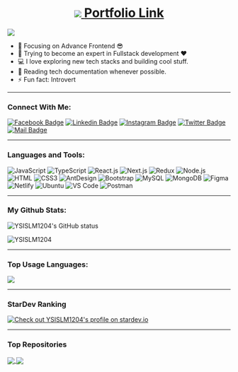 <h1 align="center">
  <a href="https://git.io/typing-svg">
    <img src="https://readme-typing-svg.demolab.com/?lines=Hello,+There!+👋; Me, Md. Likhon+Mia....;Nice+to+meet+you!&center=true&size=30">
    <a href="https://portfolio-seven-woad-35.vercel.app/">Portfolio Link</a>
  </a>
</h1>

![](https://komarev.com/ghpvc/?username=YSISLM1204&color=brightgreen)

- 🔭 Focusing on Advance Frontend 😎
- 🌱 Trying to become an expert in Fullstack development ❤
- 💻 I love exploring new tech stacks and building cool stuff.
- 📰 Reading tech documentation whenever possible.
- ⚡ Fun fact: Introvert

---

### Connect With Me:

[![Facebook Badge](https://img.shields.io/badge/Facebook-1877F2?style=for-the-badge&logo=facebook&logoColor=white)](https://www.facebook.com/ysislm74/)
[![Linkedin Badge](https://img.shields.io/badge/LinkedIn-0077B5?style=for-the-badge&logo=linkedin&logoColor=white)](https://www.linkedin.com/in/FelineShield/) [![Instagram Badge](https://img.shields.io/badge/Instagram-E4405F?style=for-the-badge&logo=instagram&logoColor=white)](https://www.instagram.com/ysislm/)
[![Twitter Badge](https://img.shields.io/badge/Twitter-1DA1F2?style=for-the-badge&logo=twitter&logoColor=white)](https://twitter.com/FelineShield)
[![Mail Badge](https://img.shields.io/badge/Gmail-D14836?style=for-the-badge&logo=gmail&logoColor=white)](mailto:likhon15-3916@diu.edu.bd)

---

### Languages and Tools:

![JavaScript](https://img.shields.io/badge/JavaScript-F7DF1E?style=flat-square&logo=javascript&logoColor=black)
![TypeScript](https://img.shields.io/badge/TypeScript-007ACC?style=flat-square&logo=typescript&logoColor=white)
![React.js](https://img.shields.io/badge/React.js-0081CB?style=flat-square&logo=react&logoColor=61DAFB)
![Next.js](https://img.shields.io/badge/Next.js-f7f7f7?style=flastic&logo=Next.js&logoColor=000000)
![Redux](https://img.shields.io/badge/Redux-black?style=flastic&logo=Redux&logoColor=764ABC)
![Node.js](https://img.shields.io/badge/Node.js-43853D?style=flat-square&logo=node.js&logoColor=white)
![HTML](https://img.shields.io/badge/HTML5-E34F26?style=flat-square&logo=html5&logoColor=white)
![CSS3](https://img.shields.io/badge/CSS3-1572B6?style=flat-square&logo=css3&logoColor=white)
![AntDesign](https://img.shields.io/badge/AntDesign-f7f7f7?style=flastic&logo=AntDesign&logoColor=0170FE)
![Bootstrap](https://img.shields.io/badge/Bootstrap-563D7C?style=flat-square&logo=bootstrap&logoColor=white)
![MySQL](https://img.shields.io/badge/MySQL-005C84?style=flat-square&logo=mysql&logoColor=white)
![MongoDB](https://img.shields.io/badge/MongoDB-F7F7F7?style=flat-square&logo=mongodb&logoColor=49A248)
![Figma](https://img.shields.io/badge/Figma-f7f7f7?style=flastic&logo=Figma&logoColor=F24E1E)
![Netlify](https://img.shields.io/badge/Netlify-00C7B7?style=flat-square&logo=netlify&logoColor=white)
![Ubuntu](https://img.shields.io/badge/Ubuntu-E05924?style=flat-square&logo=ubuntu&logoColor=black)
![VS Code](https://img.shields.io/badge/VisualStudio-2C2B30?style=flastic&logo=VisualStudioCode&logoColor=007ACC)
![Postman](https://img.shields.io/badge/Postman-f7f7f7?style=flastic&logo=Postman&logoColor=FF6C37)

---

### My Github Stats:

<p>
  <img align="center" src="https://github-readme-stats.vercel.app/api?username=YSISLM1204&show_icons=true&include_all_commits=true&theme=nightowl&hide_border=true" alt="YSISLM1204's GitHub status" />
</p>
<p>
  <img align="center" src="https://github-readme-streak-stats.herokuapp.com/?user=YSISLM1204&theme=nightowl" alt="YSISLM1204" />
</p>

---

### Top Usage Languages:

<img align="center" src="https://github-readme-stats.vercel.app/api/top-langs/?username=YSISLM1204&layout=compact&theme=yeblu&hide_border=true&&langs_count=8" />

---

### StarDev Ranking

<a href="https://stardev.io/developers/YSISLM1204"><img alt="Check out YSISLM1204's profile on stardev.io" src="https://stardev.io/developers/YSISLM1204/badge/languages/locality.svg" /></a>

---

### Top Repositories

<a href="https://github.com/YSISLM1204/bruteforcecatlkn6dec">
  <img align="center" src="https://github-readme-stats.vercel.app/api/pin/?username=YSISLM1204&repo=bruteforcecatlkn6dec&theme=nightowl" />
</a>
<a href="https://github.com/YSISLM1204/PHP-CRUD-MySQL-with-Bootstrap">
  <img align="center" src="https://github-readme-stats.vercel.app/api/pin/?username=YSISLM1204&repo=PHP-CRUD-MySQL-with-Bootstrap&theme=nightowl" />
</a>
